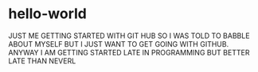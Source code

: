 # hello-world
JUST ME GETTING STARTED WITH GIT HUB
SO I WAS TOLD TO BABBLE ABOUT MYSELF BUT I JUST WANT TO GET GOING WITH GITHUB. ANYWAY I AM GETTING STARTED LATE IN PROGRAMMING BUT BETTER LATE THAN NEVERL
